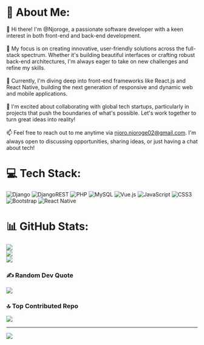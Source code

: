 # 💫 About Me:
👋 Hi there! I'm @Njoroge, a passionate software developer with a keen interest in both front-end and back-end development.<br><br>👀 My focus is on creating innovative, user-friendly solutions across the full-stack spectrum. Whether it's building beautiful interfaces or crafting robust back-end architectures, I'm always eager to take on new challenges and refine my skills.<br><br>🌱 Currently, I'm diving deep into front-end frameworks like React.js and React Native, building the next generation of responsive and dynamic web and mobile applications.<br><br>💞️ I'm excited about collaborating with global tech startups, particularly in projects that push the boundaries of what's possible. Let's work together to turn great ideas into reality!<br><br>📫 Feel free to reach out to me anytime via njoro.njoroge02@gmail.com. I'm always open to discussing opportunities, sharing ideas, or just having a chat about tech!


# 💻 Tech Stack:
![Django](https://img.shields.io/badge/django-%23092E20.svg?style=for-the-badge&logo=django&logoColor=white) ![DjangoREST](https://img.shields.io/badge/DJANGO-REST-ff1709?style=for-the-badge&logo=django&logoColor=white&color=ff1709&labelColor=gray) ![PHP](https://img.shields.io/badge/php-%23777BB4.svg?style=for-the-badge&logo=php&logoColor=white) ![MySQL](https://img.shields.io/badge/mysql-4479A1.svg?style=for-the-badge&logo=mysql&logoColor=white) ![Vue.js](https://img.shields.io/badge/vue.js-%2335495e.svg?style=for-the-badge&logo=vuedotjs&logoColor=%234FC08D) ![JavaScript](https://img.shields.io/badge/javascript-%23323330.svg?style=for-the-badge&logo=javascript&logoColor=%23F7DF1E) ![CSS3](https://img.shields.io/badge/css3-%231572B6.svg?style=for-the-badge&logo=css3&logoColor=white) ![Bootstrap](https://img.shields.io/badge/bootstrap-%238511FA.svg?style=for-the-badge&logo=bootstrap&logoColor=white) ![React Native](https://img.shields.io/badge/react_native-%2320232a.svg?style=for-the-badge&logo=react&logoColor=%2361DAFB) 
# 📊 GitHub Stats:
![](https://github-readme-stats.vercel.app/api?username=njoro-njoroge&theme=dark&hide_border=true&include_all_commits=true&count_private=false)<br/>
![](https://github-readme-streak-stats.herokuapp.com/?user=njoro-njoroge&theme=dark&hide_border=true)<br/>
![](https://github-readme-stats.vercel.app/api/top-langs/?username=njoro-njoroge&theme=dark&hide_border=true&include_all_commits=true&count_private=false&layout=compact)

### ✍️ Random Dev Quote
![](https://quotes-github-readme.vercel.app/api?type=horizontal&theme=radical)

### 🔝 Top Contributed Repo
![](https://github-contributor-stats.vercel.app/api?username=njoro-njoroge&limit=5&theme=dark&combine_all_yearly_contributions=true)

---
[![](https://visitcount.itsvg.in/api?id=njoro-njoroge&icon=0&color=0)](https://visitcount.itsvg.in)

<!-- Proudly created with GPRM ( https://gprm.itsvg.in ) -->
